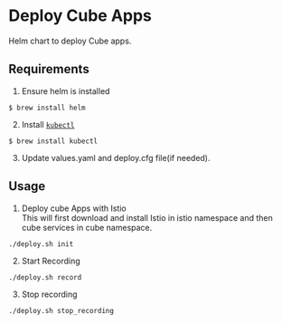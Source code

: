# Deploy Cube Apps

Helm chart to deploy Cube apps.

## Requirements

1. Ensure helm is installed  
```
$ brew install helm
```

2. Install [`kubectl`](https://kubernetes.io/docs/reference/kubectl/overview/)  
```
$ brew install kubectl
```

3. Update values.yaml and deploy.cfg file(if needed).

## Usage


1. Deploy cube Apps with Istio  
This will first download and install Istio in istio namespace and then cube services in cube namespace.  
```
./deploy.sh init
```

2. Start Recording  
```
./deploy.sh record
```

3. Stop recording  
```
./deploy.sh stop_recording
```
